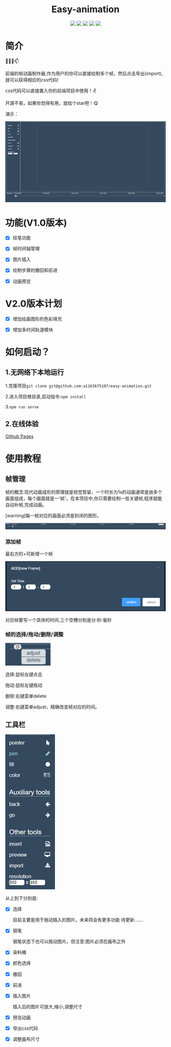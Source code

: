 <div align="center"> 
<h1 align="center">Easy-animation</h1>
<img src="https://img.shields.io/github/issues/a1163675107/easy-animation?color=green">
<img src="https://img.shields.io/github/stars/a1163675107/easy-animation?color=yellow">
<img src="https://img.shields.io/github/forks/a1163675107/easy-animationk?color=orange">
<img src="https://img.shields.io/github/license/a1163675107/easy-animation?color=ff69b4">
<img src="https://img.shields.io/github/search/a1163675107/BilibiliTask/main?color=blue">
</div>

# 简介

👯✨😄📫

前端的帧动画制作器,作为用户的你可以直接绘制多个帧，然后点击导出(import),就可以获得相应的css代码!

css代码可以直接置入你的前端项目中使用！✌️

开源不易，如果你觉得有用，就给个star吧！😋

演示：

![image](/src/assets/markdown/pop.gif)



# 功能(V1.0版本)

* [x] 绘笔功能

* [x] 帧时间轴管理

* [x] 图片插入

* [x] 绘制步骤的撤回和前进

* [x] 动画预览


# V2.0版本计划

* [x] 增加绘画图形的色彩填充

* [x] 增加多时间轨道模块

# 如何启动？

## 1.无网络下本地运行

1.克隆项目```git clone git@github.com:a1163675107/easy-animation.git```

2.进入项目根目录,启动指令:```npm install```

3.```npm run serve```

## 2.在线体验
[Github Pages](https://moushicheng.github.io/easy-animation/)

# 使用教程
## 帧管理

帧的概念:现代动画成形的原理就是视觉暂留，一个时长为1s的动画通常是由多个画面组成，每个画面就是一'帧'，在本项目中,你只需要绘制一些关键帧,程序就能自动补帧,完成动画。

[warning]每一帧对应的画面必须是封闭的图形。

![image-20201120122730113](/src/assets/markdown/image-20201120122730113.png)

### 添加帧

最右方的+可新增一个帧

![image-20201120123152256](/src/assets/markdown/image-20201120123152256.png)

对应帧要写一个具体的时间,三个空槽分别是分:秒:毫秒

### 帧的选择/拖动/删除/调整

![image-20201120123312220](/src/assets/markdown/image-20201120123312220.png)

选择:鼠标左键点击

拖动:鼠标左键拖动

删除:右键菜单delete

调整:右键菜单adjust，精确改变帧对应的时间。



## 工具栏

![image-20201120123528325](/src/assets/markdown/image-20201120123528325.png)

从上到下分别是:

* [x] 选择

  目前主要是用于拖动插入的图片。未来将会有更多功能 待更新.......

* [x] 钢笔

  钢笔状态下也可以拖动图片。但注意:图片必须在画布之外

* [x] 染料桶

* [x] 颜色选择

* [x] 撤回

* [x] 前进

* [x] 插入图片

  插入后的图片可放大,缩小,调整尺寸

* [x] 预览动画

* [x] 导出css代码

* [x] 调整画布尺寸

